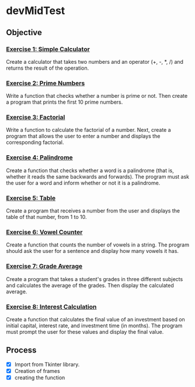 # devMidTest

## Objective

### [Exercise 1: Simple Calculator](https://github.com/jbrunopg/devMidTest/blob/main/simple_calculator.ipynb)
Create a calculator that takes two numbers and an operator (+, -, *, /) and returns the result
of the operation.

### [Exercise 2: Prime Numbers](https://github.com/jbrunopg/devMidTest/blob/main/prime_numbers.ipynb)
Write a function that checks whether a number is prime or not. Then create a program that
prints the first 10 prime numbers.

### [Exercise 3: Factorial](https://github.com/jbrunopg/devMidTest/blob/main/factorial.ipynb)
Write a function to calculate the factorial of a number. Next, create a program that allows the
user to enter a number and displays the corresponding factorial.

### [Exercise 4: Palindrome](https://github.com/jbrunopg/devMidTest/blob/main/palindrome.ipynb)
Create a function that checks whether a word is a palindrome (that is, whether it reads the
same backwards and forwards). The program must ask the user for a word and inform
whether or not it is a palindrome.

### [Exercise 5: Table](https://github.com/jbrunopg/devMidTest/blob/main/table.ipynb)
Create a program that receives a number from the user and displays the table of that
number, from 1 to 10.

### [Exercise 6: Vowel Counter](https://github.com/jbrunopg/devMidTest/blob/main/vowel_counter.ipynb)
Create a function that counts the number of vowels in a string. The program should ask the
user for a sentence and display how many vowels it has.

### [Exercise 7: Grade Average](https://github.com/jbrunopg/devMidTest/blob/main/grade_average.ipynb)
Create a program that takes a student's grades in three different subjects and calculates the
average of the grades. Then display the calculated average.

### [Exercise 8: Interest Calculation](https://github.com/jbrunopg/devMidTest/blob/main/interest%20_calculation.ipynb)
Create a function that calculates the final value of an investment based on initial capital,
interest rate, and investment time (in months). The program must prompt the user for these
values and display the final value.

## Process

- [x] Import from Tkinter library.
- [x] Creation of frames
- [x] creating the function
